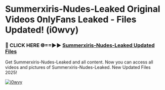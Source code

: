 # Summerxiris-Nudes-Leaked Original Videos 0nlyFans Leaked - Files Updated! (i0wvy)

<h3>🔴 CLICK HERE 🌐==►► <a href="https://tinyurl.com/4mcuefdz" rel="nofollow">Summerxiris-Nudes-Leaked Updated Files</a></h3>

Get Summerxiris-Nudes-Leaked and all content. Now you can access all videos and pictures of Summerxiris-Nudes-Leaked. New Updated Files 2025!

[![i0wvy](https://i.imgur.com/StAQSOY.gif)](https://tinyurl.com/4mcuefdz)

